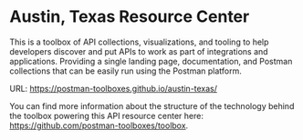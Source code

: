 # Austin, Texas Resource Center
This is a toolbox of API collections, visualizations, and tooling to help developers discover and put APIs to work as part of integrations and applications. Providing a single landing page, documentation, and Postman collections that can be easily run using the Postman platform.

URL: https://postman-toolboxes.github.io/austin-texas/

You can find more information about the structure of the technology behind the toolbox powering this API resource center here: https://github.com/postman-toolboxes/toolbox.
